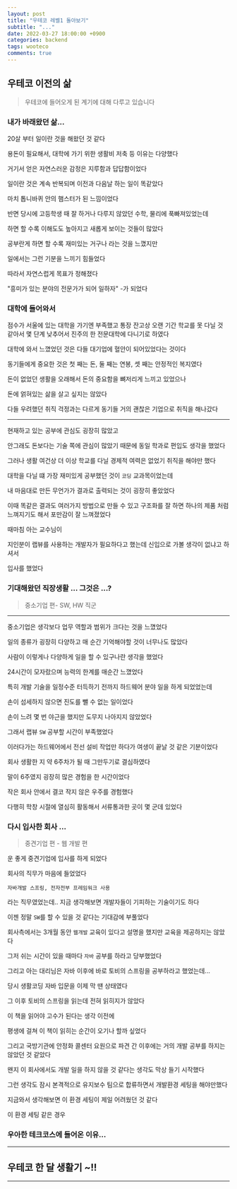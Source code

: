 ```yaml
---
layout: post
title: "우테코 레벨1 돌아보기"
subtitle: "..."
date: 2022-03-27 18:00:00 +0900
categories: backend
tags: wooteco
comments: true
---
```


## 우테코 이전의 삶

> 우테코에 들어오게 된 계기에 대해 다루고 있습니다

### 내가 바래왔던 삶...

20살 부터 일이란 것을 해왔던 것 같다

용돈이 필요해서, 대학에 가기 위한 생활비 저축 등 이유는 다양했다

거기서 얻은 자연스러운 감정은 지루함과 답답함이었다

일이란 것은 계속 반복되며 이전과 다음날 하는 일이 똑같았다

마치 톱니바퀴 안의 햄스터가 된 느낌이었다

반면 당시에 고등학생 때 잘 하거나 다루지 않았던 수학, 물리에 푹빠져있었는데

하면 할 수록 이해도도 높아지고 새롭게 보이는 것들이 많았다

공부란게 하면 할 수록 재미있는 거구나 라는 것을 느꼈지만

일에서는 그런 기분을 느끼기 힘들었다

따라서 자연스럽게 목표가 정해졌다

"흥미가 있는 분야의 전문가가 되어 일하자" -가 되었다

### 대학에 들어와서

점수가 서울에 있는 대학을 가기엔 부족했고 통장 잔고상 오랜 기간 학교를 못 다닐 것 같아서 몇 단계 낮추어서 진주의 한 전문대학에 다니기로 하였다

대학에 와서 느꼈었던 것은 다들 대기업에 혈안이 되어있었다는 것이다

동기들에게 중요한 것은 첫 째는 돈, 둘 째는 연봉, 셋 째는 안정적인 복지였다

돈이 없었던 생활을 오래해서 돈의 중요함을 뼈저리게 느끼고 있었으나

돈에 얽혀있는 삶을 살고 싶지는 않았다

다들 우려했던 취직 걱정과는 다르게 동기들 거의 괜찮은 기업으로 취직을 해나갔다

---

현재하고 있는 공부에 관심도 굉장히 많았고

안그래도 돈보다는 기술 쪽에 관심이 많았기 때문에 동일 학과로 편입도 생각을 했었다

그러나 생활 여건상 더 이상 학교를 다닐 경제적 여력은 없었기 취직을 해야만 했다

대학을 다닐 떄 가장 재미있게 공부했던 것이 `코딩` 교과목이었는데

내 마음대로 만든 무언가가 결과로 출력되는 것이 굉장히 좋았었다

이때 똑같은 결과도 여러가지 방법으로 만들 수 있고 구조화를 잘 하면 하나의 제품 처럼 느껴지기도 해서 포만감이 잘 느껴졌었다

때마침 아는 교수님이

지인분이 랩뷰를 사용하는 개발자가 필요하다고 했는데 신입으로 가볼 생각이 없냐고 하셔서

입사를 했었다

### 기대해왔던 직장생활 ... 그것은 ...?

> 중소기업 편- SW, HW 직군

---

중소기업은 생각보다 업무 역할과 범위가 크다는 것을 느꼈었다

일의 종류가 굉장히 다양하고 매 순간 기억해야할 것이 너무나도 많았다

사람이 이렇게나 다양하게 일을 할 수 있구나란 생각을 했었다

24시간이 모자랐으며 능력의 한계를 매순간 느꼈었다

특히 개발 기술을 일정수준 터득하기 전까지 하드웨어 분야 일을 하게 되었었는데

손이 섬세하지 않으면 진도를 뺄 수 없는 일이었다

손이 느려 몇 번 야근을 했지만 도무지 나아지지 않았었다

그래서 랩뷰 `SW` 공부할 시간이 부족했었다

이러다가는 하드웨어에서 전선 설비 작업만 하다가 여생이 끝날 것 같은 기분이었다

회사 생활한 지 약 6주차가 될 때 그만두기로 결심하였다

말이 6주였지 굉장히 많은 경험을 한 시간이었다

작은 회사 안에서 결코 작지 않은 우주를 경험했다

다행히 학창 시절에 열심히 활동해서 서류통과한 곳이 몇 군데 있었다

### 다시 입사한 회사 ...

> 중견기업 편 - 웹 개발 편

운 좋게 중견기업에 입사를 하게 되었다

회사의 직무가 마음에 들었었다

`자바개발 스프링, 전자전부 프레임워크 사용`

라는 직무였었는데.. 지금 생각해보면 개발자들이 기피하는 기술이기도 하다

이젠 정말 `SW`를 할 수 있을 것 같다는 기대감에 부풀었다

회사측에서는 3개월 동안 `웹개발` 교육이 있다고 설명을 했지만 교육을 제공하지는 않았다

그저 쉬는 시간이 있을 때마다 `자바` 공부를 하라고 당부했었다

그리고 아는 대리님은 자바 이후에 바로 토비의 스프링을 공부하라고 했었는데...

당시 생활코딩 자바 입문을 이제 막 땐 상태였다

그 이후 토비의 스프링을 읽는데 전혀 읽히지가 않았다

이 책을 읽어야 고수가 된다는 생각 이전에

평생에 걸쳐 이 책이 읽히는 순간이 오기나 할까 싶었다

그리고 국방기관에 안정화 콜센터 요원으로 파견 간 이후에는 거의 개발 공부를 하지는 않았던 것 같았다

왠지 이 회사에서도 개발 일을 하지 않을 것 같다는 생각도 막상 들기 시작했다

그런 생각도 잠시 본격적으로 유지보수 팀으로 합류하면서 개발환경 세팅을 해야만했다

지금와서 생각해보면 이 환경 세팅이 제일 어려웠던 것 같다

이 환경 세팅 같은 경우

### 우아한 테크코스에 들어온 이유...

---

## 우테코 한 달 생활기 ~!!

---
